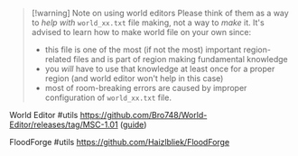 > [!warning] Note on using world editors
> Please think of them as a way to *help with* `world_xx.txt` file making, not a way to *make* it.
> It's advised to learn how to make world file on your own since:
> - this file is one of the most (if not the most) important region-related files and is part of region making fundamental knowledge
> - you *will* have to use that knowledge at least once for a proper region (and world editor won't help in this case)
> - most of room-breaking errors are caused by improper configuration of `world_xx.txt` file.


World Editor
#utils
https://github.com/Bro748/World-Editor/releases/tag/MSC-1.01 ([guide](https://www.youtube.com/watch?v=MgeEBM9EKS4))

FloodForge
#utils
https://github.com/Haizlbliek/FloodForge